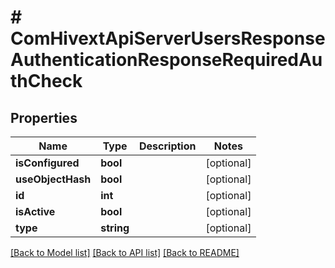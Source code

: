# # ComHivextApiServerUsersResponseAuthenticationResponseRequiredAuthCheck

## Properties

Name | Type | Description | Notes
------------ | ------------- | ------------- | -------------
**isConfigured** | **bool** |  | [optional]
**useObjectHash** | **bool** |  | [optional]
**id** | **int** |  | [optional]
**isActive** | **bool** |  | [optional]
**type** | **string** |  | [optional]

[[Back to Model list]](../../README.md#models) [[Back to API list]](../../README.md#endpoints) [[Back to README]](../../README.md)
